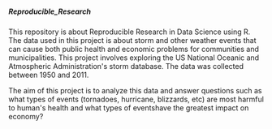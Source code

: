 ##### Reproducible_Research
This repository is about Reproducible Research in Data Science using R. The data used in this project is about storm and other weather events that can cause both public
health and economic problems for communities and municipalities. This project involves exploring the US National Oceanic and Atmospheric Administration's storm database. 
The data was collected between 1950 and 2011. 

The aim of this project is to analyze this data and answer questions such as what types of events (tornadoes, hurricane, blizzards, etc)
are most harmful to human's health and what types of eventshave the greatest impact on economy? 
